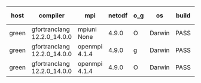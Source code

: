 

| host     | compiler                              | mpi                      | netcdf        | o_g        | os       | build       | u_pass          | u_fail          | s_pass            | s_fail            | e_pass             | e_fail             | nuopc_pass       | nuopc_fail       | artifacts link          |
|----------|---------------------------------------|--------------------------|---------------|------------|----------|-------------|-----------------|-----------------|-------------------|-------------------|--------------------|--------------------|------------------|------------------|-------------------------|
| green | gfortranclang 12.2.0_14.0.0 | mpiuni None  | 4.9.0  | O | Darwin | PASS | None | None | None | None | None | None | None | None | <a href="https://github.com/esmf-org/esmf-test-artifacts/tree/36f30ffee2ebcf86707e575f2e46fade59e3b081/fix_darwin_clang_c_linker/gfortranclang/12.2.0_14.0.0/O/mpiuni/None" target="_blank">36f30ff</a> | 
| green | gfortranclang 12.2.0_14.0.0 | openmpi 4.1.4  | 4.9.0  | g | Darwin | PASS | 13916 | 1 | 49 | 0 | 80 | 0 | 52 | 0 | <a href="https://github.com/esmf-org/esmf-test-artifacts/tree/6da1ab6ba96027dfcb54d81d751eaf713d110f48/fix_darwin_clang_c_linker/gfortranclang/12.2.0_14.0.0/g/openmpi/4.1.4" target="_blank">6da1ab6</a> | 
| green | gfortranclang 12.2.0_14.0.0 | openmpi 4.1.4  | 4.9.0  | O | Darwin | PASS | 13916 | 1 | 49 | 0 | 80 | 0 | 52 | 0 | <a href="https://github.com/esmf-org/esmf-test-artifacts/tree/73957391d07fe35d9bb9a26ab656fbb7cdfc63f9/fix_darwin_clang_c_linker/gfortranclang/12.2.0_14.0.0/O/openmpi/4.1.4" target="_blank">7395739</a> | 
